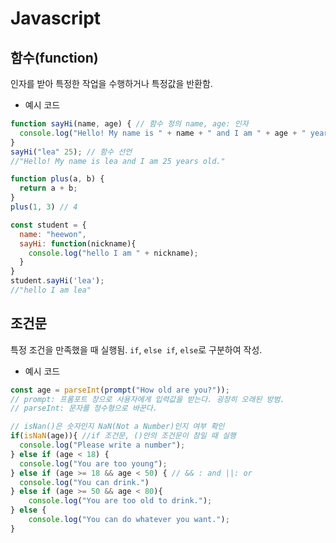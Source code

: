 # Javascript

## 함수(function)

인자를 받아 특정한 작업을 수행하거나 특정값을 반환함.

- 예시 코드

```javascript
function sayHi(name, age) { // 함수 정의 name, age: 인자
  console.log("Hello! My name is " + name + " and I am " + age + " years old.");
}
sayHi("lea" 25); // 함수 선언
//"Hello! My name is lea and I am 25 years old."

function plus(a, b) {
  return a + b;
}
plus(1, 3) // 4

const student = {
  name: "heewon",
  sayHi: function(nickname){
    console.log("hello I am " + nickname);
  }
}
student.sayHi('lea');
//"hello I am lea"
```



## 조건문

특정 조건을 만족했을 때 실행됨. `if`, `else if`, `else`로 구분하여 작성.

- 예시 코드

```javascript
const age = parseInt(prompt("How old are you?")); 
// prompt: 프롬포트 창으로 사용자에게 입력값을 받는다. 굉장히 오래된 방범.
// parseInt: 문자를 정수형으로 바꾼다.

// isNan()은 숫자인지 NaN(Not a Number)인지 여부 확인
if(isNaN(age)){ //if 조건문, ()안의 조건문이 참일 때 실행
  console.log("Please write a number");
} else if (age < 18) {
  console.log("You are too young");
} else if (age >= 18 && age < 50) { // && : and ||: or
  console.log("You can drink.")
} else if (age >= 50 && age < 80){
    console.log("You are too old to drink.");
} else {
    console.log("You can do whatever you want.");
}
```
